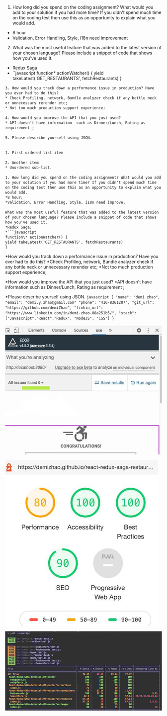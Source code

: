 1. How long did you spend on the coding assignment? What would you add to your solution if you had more time? If you didn't spend much time on the coding test then use this as an opportunity to explain what you would add.
  * 8 hour
  * Validation, Error Handling, Style, i18n need improvement 

2. What was the most useful feature that was added to the latest version of your chosen language? Please include a snippet of code that shows how you've used it.
  * Redux Saga 
  * ``javascript
  function\* actionWatcher() {
  yield takeLatest('GET_RESTAURANTS', fetchRestaurants)
  }
  ``` 
3. How would you track down a performance issue in production? Have you ever had to do this?
  * Check Profiling, network, Bundle analyzer check if any bottle neck or unnecessary rerender etc; 
  * Not too much production support experience;

4. How would you improve the API that you just used?
  * API doesn't have information  such as Dinner/Lunch, Rating as requirement ;

5. Please describe yourself using JSON.
 

1. First ordered list item

2. Another item
  * Unordered sub-list. 

1. How long did you spend on the coding assignment? What would you add to your solution if you had more time? If you didn't spend much time on the coding test then use this as an opportunity to explain what you would add.
  *8 hour;
  *Validation, Error Handling, Style, i18n need improve;

What was the most useful feature that was added to the latest version of your chosen language? Please include a snippet of code that shows how you've used it.
  *Redux Saga;
  *```javascript
  function\* actionWatcher() {
  yield takeLatest('GET_RESTAURANTS', fetchRestaurants)
  }
  ```

*How would you track down a performance issue in production? Have you ever had to do this?
  *Check Profiling, network, Bundle analyzer check if any bottle neck or unnecessary rerender etc;
  *Not too much production support experience;

*How would you improve the API that you just used?
  *API doesn't have information  such as Dinner/Lunch, Rating as requirement ;

*Please describe yourself using JSON.
	```javascript
			{
			"name": "demi zhao",
			"email": "demi.y.zhao@gmail.com"
			"phone": "416-8361207",
			"git_url": "https://github.com/demiZhao",
			"linkin_url": "https://www.linkedin.com/in/demi-zhao-88a251b5/",
			"stack": ["Javascript","React","Redux", "NodeJS", "CSS"]
			}
		```
 
![Axe-a11y-analytics](a11y-analytics.jpg)

![lighthouse-audit](lighthouse-audit.jpg)

![lighthouse-audit](test-coverage.jpg)

